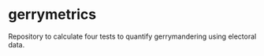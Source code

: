 # gerrymetrics

Repository to calculate four tests to quantify gerrymandering using electoral data.
